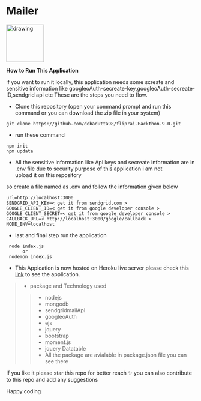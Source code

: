 # Mailer
<img src="https://zohowebstatic.com/sites/default/files/ogimage/mail-logo.png" alt="drawing" width="100"/>


**How to Run This Application**

if you want to run it locally, this application needs some screate and sensitive information like googleoAuth-secreate-key,googleoAuth-secreate-ID,sendgrid api etc These are the steps you need to flow.

 - Clone this repository (open your command prompt and run this command or you can download the zip file in your system)
```console
git clone https://github.com/debadutta98/fliprai-Hackthon-9.0.git
```
 - run these command
 ```console
 npm init
 npm update
 ```
 - All the sensitive information like Api keys and secreate information
   are in .env file due to security purpose of this application i am not      
   upload it on this repository

so create a file named as .env and follow the information given below

```console
url=http://localhost:3000
SENDGRID_API_KEY=< get it from sendgrid.com >
GOOGLE_CLIENT_ID=< get it from google developer console > 
GOOGLE_CLIENT_SECRET=< get it from google developer console > 
CALLBACK_URL=< http://localhost:3000/google/callback > 
NODE_ENV=localhost
```


 - last and final step run the application
```console
 node index.js
      or
 nodemon index.js
 ```
 - This Appication is now hosted on Heroku live server please check this [link](https://flipai.herokuapp.com/) to see the application.



>- package and Technology used
> >  - nodejs
> >  - mongodb
> >  - sendgridmailApi
> >  - googleoAuth
> >  - ejs
> >  - jquery
> >  - bootstrap
> >  - moment.js
> >  - jquery Datatable
>>  -  All the package are avialable in package.json file you can see there



 If you like it please star this repo for better reach ✨
 you can also contribute to this repo and add any suggestions

Happy coding
